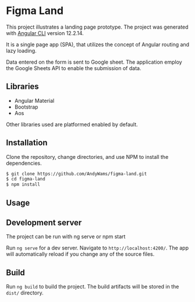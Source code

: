 # Figma Land

This project illustrates a landing page prototype. The project was generated with [Angular CLI](https://github.com/angular/angular-cli) version 12.2.14.

It is a single page app (SPA), that utilizes the concept of Angular routing and lazy loading.

Data entered on the form is sent to Google sheet. The application employ the Google Sheets API to enable the submission
of data.

## Libraries

- Angular Material
- Bootstrap
- Aos

Other libraries used are platformed enabled by default.

## Installation

Clone the repository, change directories, and use NPM to install the dependencies.

```bash
$ git clone https://github.com/AndyWams/figma-land.git
$ cd figma-land
$ npm install
```

## Usage

## Development server

The project can be run with ng serve or npm start

Run `ng serve` for a dev server. Navigate to `http://localhost:4200/`. The app will automatically reload if you change any of the source files.

## Build

Run `ng build` to build the project. The build artifacts will be stored in the `dist/` directory.
